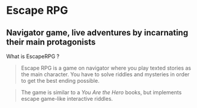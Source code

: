 # Escape RPG

## Navigator game, live adventures by incarnating their main protagonists

What is EscapeRPG ?
>Escape RPG is a game on navigator where you play texted stories as the main character.
>You have to solve riddles and mysteries in order to get the best ending possible.

>The game is similar to a _You Are the Hero_ books, but implements escape game-like interactive riddles.